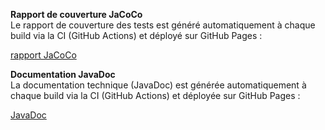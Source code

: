 **Rapport de couverture JaCoCo**  
Le rapport de couverture des tests est généré automatiquement à chaque build via la CI (GitHub Actions) et déployé sur GitHub Pages :

[rapport JaCoCo](https://mr-boubakour.github.io/-BOUBAKOUR-MohamedRedha-p7-secureApp-spring/jacoco/)

**Documentation JavaDoc**  
La documentation technique (JavaDoc) est générée automatiquement à chaque build via la CI (GitHub Actions) et déployée sur GitHub Pages :

[JavaDoc](https://mr-boubakour.github.io/-BOUBAKOUR-MohamedRedha-p7-secureApp-spring/javadocs/)

